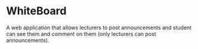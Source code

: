 # WhiteBoard
A web application that allows lecturers to post announcements and student can see them and comment on them (only lecturers can post announcements). 
